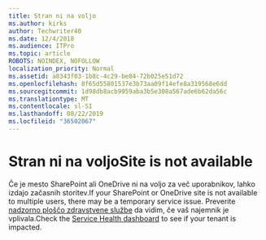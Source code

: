 ```yaml
---
title: Stran ni na voljo
ms.author: kirks
author: Techwriter40
ms.date: 12/4/2018
ms.audience: ITPro
ms.topic: article
ROBOTS: NOINDEX, NOFOLLOW
localization_priority: Normal
ms.assetid: a8343f03-1b8c-4c29-be84-72b025e51d72
ms.openlocfilehash: 8f65d55801537e3b73aa09f14efe8a319568e6dd
ms.sourcegitcommit: 1d98db8acb9959aba3b5e308a567ade6b62da56c
ms.translationtype: MT
ms.contentlocale: sl-SI
ms.lasthandoff: 08/22/2019
ms.locfileid: "36502067"
---
```

# <a name="site-is-not-available"></a><span data-ttu-id="8cda2-102">Stran ni na voljo</span><span class="sxs-lookup"><span data-stu-id="8cda2-102">Site is not available</span></span>

<span data-ttu-id="8cda2-103">Če je mesto SharePoint ali OneDrive ni na voljo za več uporabnikov, lahko izdajo začasnih storitev.</span><span class="sxs-lookup"><span data-stu-id="8cda2-103">If your SharePoint or OneDrive site is not available to multiple users, there may be a temporary service issue.</span></span> <span data-ttu-id="8cda2-104">Preverite [nadzorno ploščo zdravstvene službe](https://admin.microsoft.com/AdminPortal/Home#/servicehealth) da vidim, če vaš najemnik je vplivala.</span><span class="sxs-lookup"><span data-stu-id="8cda2-104">Check the [Service Health dashboard](https://admin.microsoft.com/AdminPortal/Home#/servicehealth) to see if your tenant is impacted.</span></span> 
  

